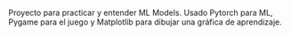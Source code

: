 Proyecto para practicar y entender ML Models. Usado Pytorch para ML, Pygame para el juego y Matplotlib para dibujar una gráfica de aprendizaje.
